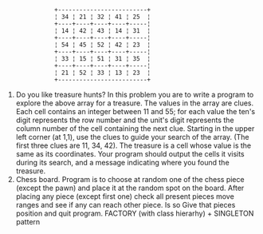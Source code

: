                   +-------------------------+
                  ¦ 34 ¦ 21 ¦ 32 ¦ 41 ¦ 25  ¦
                  +----+----+----+----+-----¦
                  ¦ 14 ¦ 42 ¦ 43 ¦ 14 ¦ 31  ¦
                  +----+----+----+----+-----¦
                  ¦ 54 ¦ 45 ¦ 52 ¦ 42 ¦ 23  ¦
                  +----+----+----+----+-----¦
                  ¦ 33 ¦ 15 ¦ 51 ¦ 31 ¦ 35  ¦
                  +----+----+----+----+-----¦
                  ¦ 21 ¦ 52 ¦ 33 ¦ 13 ¦ 23  ¦
                  +-------------------------+

1. Do you like treasure hunts? In this problem you are to write a program to explore the above array for a treasure. The values in the array are clues. Each cell contains an integer between 11 and 55; for each value the ten's digit represents the row number and the unit's digit represents the column number of the cell containing the next clue. Starting in the upper left corner (at 1,1), use the clues to guide your search of the array. (The first three clues are 11, 34, 42). The treasure is a cell whose value is the same as its coordinates. Your program should output the cells it visits during its search, and a message indicating where you found the treasure.
2. Chess board. Program is to choose at random one of the chess piece (except the pawn) and place it at the random spot on the board. After placing any piece (except first one) check all present pieces move ranges and see if any can reach other piece. Is so Give that pieces position and quit program. FACTORY (with class hierarhy) + SINGLETON pattern
